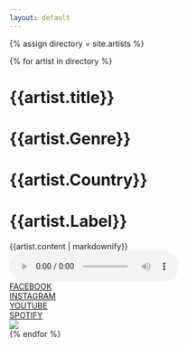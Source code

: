 ```yaml
---
layout: default
---
```


{% assign directory = site.artists %}
<div class="directory-wrapper">
  {% for artist in directory %}
    <div id="{{artist.title | downcase | slugify }}" class="artist-card-wrapper">
      <div class="artist-card">
        <h1>{{artist.title}}</h1>
        <h1>{{artist.Genre}}</h1>
        <h1>{{artist.Country}}</h1>
        <h1>{{artist.Label}}</h1>
      </div>
      <div class="artist-description">
        {{artist.content | markdownify}}
          <div class="artist-audio__player">
            <audio controls>
              <source src="{{artist.track}}" type="audio/ogg">
              <source src="{{artist.track}}" type="audio/mpeg">
            </audio>
          </div>
        <div class="socials flex">
        <div class="social-link"><a href="{{artist.Facebook}}">FACEBOOK</a></div>
        <div class="social-link"><a href="{{artist.Instagram}}">INSTAGRAM</a></div>
        <div class="social-link"><a href="{{artist.Youtube}}">YOUTUBE</a></div>
          <div class="social-link"><a href="{{artist.Spotify}}">SPOTIFY</a></div>
        </div>
        <img src="{{artist.Image}}">
      </div>
    </div>
  {% endfor %}
</div>
